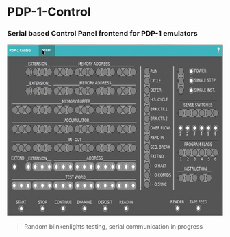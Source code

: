 # PDP-1-Control

### Serial based Control Panel frontend for PDP-1 emulators
<p align="center">
  <img height=400 src="https://raw.githubusercontent.com/IvnLum/PDP-1-Control/main/anim/pdp1.gif" />
</p>

> Random blinkenlights testing, serial communication in progress
